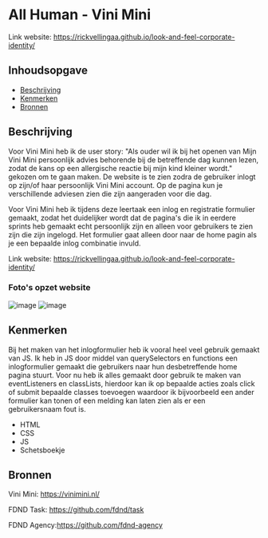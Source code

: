 # All Human - Vini Mini

Link website: https://rickvellingaa.github.io/look-and-feel-corporate-identity/

## Inhoudsopgave

  * [Beschrijving](#beschrijving)
  * [Kenmerken](#kenmerken)
  * [Bronnen](#bronnen)

## Beschrijving

Voor Vini Mini heb ik de user story: "Als ouder wil ik bij het openen van Mijn Vini Mini persoonlijk advies behorende bij de betreffende dag kunnen lezen, zodat de kans op een allergische reactie bij mijn kind kleiner wordt." gekozen om te gaan maken. De website is te zien zodra de gebruiker inlogt op zijn/of haar persoonlijk Vini Mini account. Op de pagina kun je verschillende adviesen zien die zijn aangeraden voor die dag. 

Voor Vini Mini heb ik tijdens deze leertaak een inlog en registratie formulier gemaakt, zodat het duidelijker wordt dat de pagina's die ik in eerdere sprints heb gemaakt echt persoonlijk zijn en alleen voor gebruikers te zien zijn die zijn ingelogd. Het formulier gaat alleen door naar de home pagin als je een bepaalde inlog combinatie invuld.

Link website: https://rickvellingaa.github.io/look-and-feel-corporate-identity/

### Foto's opzet website

![image](https://user-images.githubusercontent.com/112856287/205251053-0a7c8cc1-5f0f-4688-a498-5eadf9d37bc3.png)
![image](https://user-images.githubusercontent.com/112856287/205251078-a97117b1-ee35-44cf-9849-fadb0040e8bc.png)

## Kenmerken

Bij het maken van het inlogformulier heb ik vooral heel veel gebruik gemaakt van JS. Ik heb in JS door middel van querySelectors en functions een inlogformulier gemaakt die gebruikers naar hun desbetreffende home pagina stuurt. Voor nu heb ik alles gemaakt door gebruik te maken van eventListeners en classLists, hierdoor kan ik op bepaalde acties zoals click of submit bepaalde classes toevoegen waardoor ik bijvoorbeeld een ander formulier kan tonen of een melding kan laten zien als er een gebruikersnaam fout is. 

* HTML
* CSS
* JS
* Schetsboekje

## Bronnen

Vini Mini: https://vinimini.nl/

FDND Task: https://github.com/fdnd/task

FDND Agency:https://github.com/fdnd-agency

